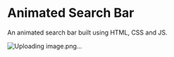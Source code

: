 # Animated Search Bar

An animated search bar built using HTML, CSS and JS. 

![Uploading image.png…]()

